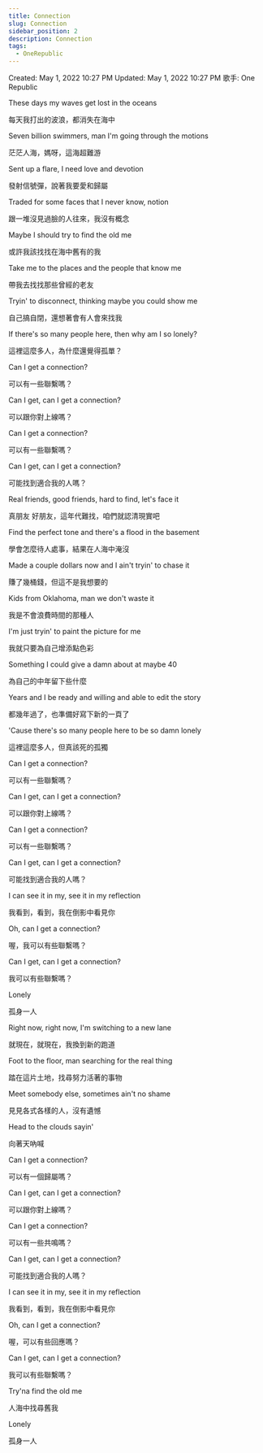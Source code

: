 ```yaml
---
title: Connection
slug: Connection
sidebar_position: 2
description: Connection
tags:
  - OneRepublic
---
```


Created: May 1, 2022 10:27 PM
Updated: May 1, 2022 10:27 PM
歌手: One Republic

These days my waves get lost in the oceans

每天我打出的波浪，都消失在海中

Seven billion swimmers, man I'm going through the motions

茫茫人海，媽呀，這海超難游

Sent up a flare, I need love and devotion

發射信號彈，說著我要愛和歸屬

Traded for some faces that I never know, notion

跟一堆沒見過臉的人往來，我沒有概念

Maybe I should try to find the old me

或許我該找找在海中舊有的我

Take me to the places and the people that know me

帶我去找找那些曾經的老友

Tryin' to disconnect, thinking maybe you could show me

自己搞自閉，還想著會有人會來找我

If there's so many people here, then why am I so lonely?

這裡這麼多人，為什麼還覺得孤單？

Can I get a connection?

可以有一些聯繫嗎？

Can I get, can I get a connection?

可以跟你對上線嗎？

Can I get a connection?

可以有一些聯繫嗎？

Can I get, can I get a connection?

可能找到適合我的人嗎？

Real friends, good friends, hard to find, let's face it

真朋友 好朋友，這年代難找，咱們就認清現實吧

Find the perfect tone and there's a flood in the basement

學會怎麼待人處事，結果在人海中淹沒

Made a couple dollars now and I ain't tryin' to chase it

賺了幾桶錢，但這不是我想要的

Kids from Oklahoma, man we don't waste it

我是不會浪費時間的那種人

I'm just tryin' to paint the picture for me

我就只要為自己增添點色彩

Something I could give a damn about at maybe 40

為自己的中年留下些什麼

Years and I be ready and willing and able to edit the story

都幾年過了，也準備好寫下新的一頁了

'Cause there's so many people here to be so damn lonely

這裡這麼多人，但真該死的孤獨

Can I get a connection?

可以有一些聯繫嗎？

Can I get, can I get a connection?

可以跟你對上線嗎？

Can I get a connection?

可以有一些聯繫嗎？

Can I get, can I get a connection?

可能找到適合我的人嗎？

I can see it in my, see it in my reflection

我看到，看到，我在倒影中看見你

Oh, can I get a connection?

喔，我可以有些聯繫嗎？

Can I get, can I get a connection?

我可以有些聯繫嗎？

Lonely

孤身一人

Right now, right now, I'm switching to a new lane

就現在，就現在，我換到新的跑道

Foot to the floor, man searching for the real thing

踏在這片土地，找尋努力活著的事物

Meet somebody else, sometimes ain't no shame

見見各式各樣的人，沒有遺憾

Head to the clouds sayin'

向著天吶喊

Can I get a connection?

可以有一個歸屬嗎？

Can I get, can I get a connection?

可以跟你對上線嗎？

Can I get a connection?

可以有一些共鳴嗎？

Can I get, can I get a connection?

可能找到適合我的人嗎？

I can see it in my, see it in my reflection

我看到，看到，我在倒影中看見你

Oh, can I get a connection?

喔，可以有些回應嗎？

Can I get, can I get a connection?

我可以有些聯繫嗎？

Try'na find the old me

人海中找尋舊我

Lonely

孤身一人